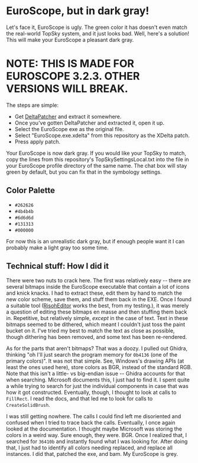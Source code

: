 # EuroScope, but in dark gray!
Let's face it, EuroScope is ugly.
The green color it has doesn't even match the real-world TopSky system, and it just looks bad.
Well, here's a solution! This will make your EuroScope a pleasant dark gray.
# NOTE: THIS IS MADE FOR EUROSCOPE 3.2.3. OTHER VERSIONS WILL BREAK.
The steps are simple:
 - Get [DeltaPatcher](https://github.com/marco-calautti/DeltaPatcher) and extract it somewhere.
 - Once you've gotten DeltaPatcher and extracted it, open it up.
 - Select the EuroScope exe as the original file.
 - Select "EuroScope.exe.xdelta" from this repository as the XDelta patch.
 - Press apply patch.

Your EuroScope is now dark gray. If you would like your TopSky to match, copy the lines from
this repository's TopSkySettingsLocal.txt into the file in your EuroScope profile directory
of the same name. The chat box will stay green by default, but you can fix that in the symbology settings.

## Color Palette
 - `#262626`
 - `#4b4b4b`
 - `#6d6d6d`
 - `#131313`
 - `#000000`

For now this is an unrealistic dark gray, but if enough people want it I can probably make
a light gray too some time.

## Technical stuff: How I did it
There were two nuts to crack here. The first was relatively easy -- there are several bitmaps inside
the EuroScope executable that contain a lot of icons and knick knacks. I had to extract these, edit
them by hand to match the new color scheme, save them, and stuff them back in the EXE. Once I found
a suitable tool ([RisohEditor](https://github.com/katahiromz/RisohEditor) works the best, from my testing.), it was merely a question of editing these bitmaps en masse and then stuffing them back in.
Repetitive, but relatively simple, *except* in the case of text. Text in these bitmaps seemed to
be dithered, which meant I couldn't just toss the paint bucket on it. I've tried my best to match the
text as close as possible, though dithering has been removed, and some text has been re-rendered.

As for the parts that aren't bitmaps? That was a doozy. I pulled out Ghidra, thinking "oh I'll just
search the program memory for `0b4136` (one of the primary colors)". It was not that simple.
See, Windows's drawing APIs (at least the ones used here), store colors as BGR, instead of the
standard RGB. Note that this isn't a little-
vs big-endian issue -- Ghidra accounts for that when searching. Microsoft documents this, I just had
to find it. I spent quite a while trying to search for just the individual components in case that was
how it got constructed. Eventually, though, I thought to look at calls to `FillRect`. I read the docs,
and that led me to look for calls to `CreateSolidBrush`.

I was still getting nowhere. The calls I could find left me disoriented and confused when I tried
to trace back the calls. Eventually, I once again looked at the documentation. I thought maybe
Microsoft was storing the colors in a weird way. Sure enough, they were. BGR. Once I realized that,
I searched for `36410b` and instantly found what I was looking for. After doing that, I just had to
identify all colors needing replaced, and replace all instances. I did that, patched the exe, and bam.
My EuroScope is grey.
